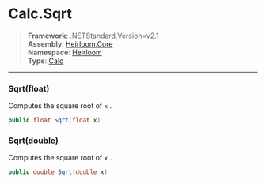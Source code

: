 # Calc.Sqrt

> **Framework**: .NETStandard,Version=v2.1  
> **Assembly**: [Heirloom.Core][0]  
> **Namespace**: [Heirloom][0]  
> **Type**: [Calc][1]  

--------------------------------------------------------------------------------

### Sqrt(float)

Computes the square root of `x` .

```cs
public float Sqrt(float x)
```

### Sqrt(double)

Computes the square root of `x` .

```cs
public double Sqrt(double x)
```

[0]: ../Heirloom.Core.md
[1]: Heirloom.Calc.md
